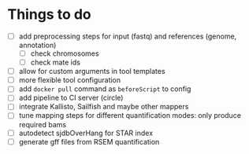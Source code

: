 # Things to do

- [ ] add preprocessing steps for input (fastq) and references (genome, annotation)
  - [ ] check chromosomes
  - [ ] check mate ids
- [ ] allow for custom arguments in tool templates
- [ ] more flexible tool configuration
- [ ] add `docker pull` command as `beforeScript` to config
- [ ] add pipeline to CI server (circle)
- [ ] integrate Kallisto, Sailfish and maybe other mappers
- [ ] tune mapping steps for different quantification modes: only produce required bams
- [ ] autodetect sjdbOverHang for STAR index
- [ ] generate gff files from RSEM quantification
